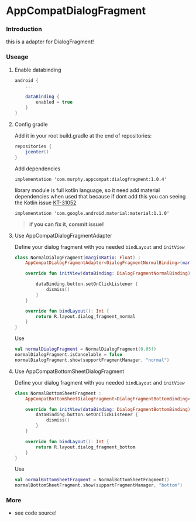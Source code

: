 # AppCompatDialogFragment


### Introduction

this is a adapter for DialogFragment!

### Useage

1. Enable databinding

   ```groovy
   android {
       ...
           
       dataBinding {
           enabled = true
       }
   }
   ```

   

2. Config  gradle

   Add it in your root build.gradle at the end of repositories:

   ```groovy
   repositories {
       jcenter()
   }
   ```

   Add dependencies

   ```
   implementation 'com.murphy.appcompat:dialogfragment:1.0.4'
   ```

   

   library module  is full kotlin language, so it need add material dependencies when used that because if dont add this you can seeing the Kotlin issue  [KT-31052](https://youtrack.jetbrains.com/issue/KT-31052)

   ```
   implementation 'com.google.android.material:material:1.1.0'
   ```

   > **if you can fix it, commit issue!**

3. Use  AppCompatDialogFragmentAdapter

   Define your dialog fragment with you needed `bindLayout` and `initView`

   ```kotlin
   class NormalDialogFragment(marginRatio: Float) :
       AppCompatDialogFragmentAdapter<DialogFragmentNormalBinding>(marginRatio) {
   
       override fun initView(dataBinding: DialogFragmentNormalBinding) {
   
           dataBinding.button.setOnClickListener {
               dismiss()
           }
       }
   
       override fun bindLayout(): Int {
           return R.layout.dialog_fragment_normal
       }
   }
   ```

   Use

   ```kotlin
   val normalDialogFragment = NormalDialogFragment(0.05f)
   normalDialogFragment.isCancelable = false
   normalDialogFragment.show(supportFragmentManager, "normal")
   ```

   

4. Use  AppCompatBottomSheetDialogFragment

   Define your dialog fragment with you needed `bindLayout` and `initView`

   ```kotlin
   class NormalBottomSheetFragment :
       AppCompatBottomSheetDialogFragment<DialogFragmentBottomBinding>() {
   
       override fun initView(dataBinding: DialogFragmentBottomBinding) {
           dataBinding.button.setOnClickListener {
               dismiss()
           }
       }
   
       override fun bindLayout(): Int {
           return R.layout.dialog_fragment_bottom
       }
   }
   ```

   Use

   ```kotlin
   val normalBottomSheetFragment = NormalBottomSheetFragment()
   normalBottomSheetFragment.show(supportFragmentManager, "bottom")
   ```



### More 

- see code source!

